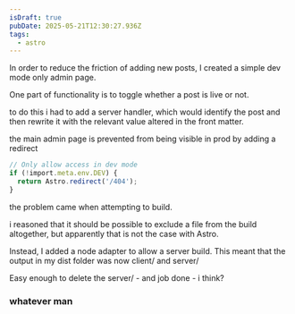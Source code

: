 ```yaml
---
isDraft: true
pubDate: 2025-05-21T12:30:27.936Z
tags:
  - astro
---
```




In order to reduce the friction of adding new posts, I created a simple dev mode only admin page.


One part of functionality is to toggle whether a post is live or not.


to do this i had to add a server handler, which would identify the post and then rewrite it with the relevant value altered in the front matter.

the main admin page is prevented from being visible in prod by adding a redirect

```typescript
// Only allow access in dev mode
if (!import.meta.env.DEV) {
  return Astro.redirect('/404');
}
```


the problem came when attempting to build.

i reasoned that it should be possible to exclude a file from the build altogether, but apparently that is not the case with Astro.

Instead, I added a node adapter to allow a server build. This meant that the output in my dist folder was now client/ and server/

Easy enough to delete the server/ - and job done - i think?



### whatever man